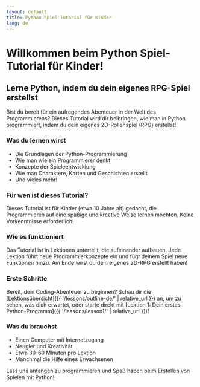 ```yaml
---
layout: default
title: Python Spiel-Tutorial für Kinder
lang: de
---
```


# Willkommen beim Python Spiel-Tutorial für Kinder!

## Lerne Python, indem du dein eigenes RPG-Spiel erstellst

Bist du bereit für ein aufregendes Abenteuer in der Welt des Programmierens? Dieses Tutorial wird dir beibringen, wie man in Python programmiert, indem du dein eigenes 2D-Rollenspiel (RPG) erstellst!

### Was du lernen wirst

- Die Grundlagen der Python-Programmierung
- Wie man wie ein Programmierer denkt
- Konzepte der Spieleentwicklung
- Wie man Charaktere, Karten und Geschichten erstellt
- Und vieles mehr!

### Für wen ist dieses Tutorial?

Dieses Tutorial ist für Kinder (etwa 10 Jahre alt) gedacht, die Programmieren auf eine spaßige und kreative Weise lernen möchten. Keine Vorkenntnisse erforderlich!

### Wie es funktioniert

Das Tutorial ist in Lektionen unterteilt, die aufeinander aufbauen. Jede Lektion führt neue Programmierkonzepte ein und fügt deinem Spiel neue Funktionen hinzu. Am Ende wirst du dein eigenes 2D-RPG erstellt haben!

### Erste Schritte

Bereit, dein Coding-Abenteuer zu beginnen? Schau dir die [Lektionsübersicht]({{ '/lessons/outline-de/' | relative_url }}) an, um zu sehen, was dich erwartet, oder starte direkt mit [Lektion 1: Dein erstes Python-Programm]({{ '/lessons/lesson1/' | relative_url }})!

### Was du brauchst

- Einen Computer mit Internetzugang
- Neugier und Kreativität
- Etwa 30-60 Minuten pro Lektion
- Manchmal die Hilfe eines Erwachsenen

Lass uns anfangen zu programmieren und Spaß haben beim Erstellen von Spielen mit Python!
